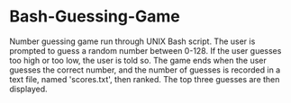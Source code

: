 # Bash-Guessing-Game
Number guessing game run through UNIX Bash script.
The user is prompted to guess a random number between 0-128. If the user guesses too high or too low, the user is told so. The game ends when the user guesses the correct number, and the number of guesses is recorded in a text file, named 'scores.txt', then ranked. The top three guesses are then displayed.
